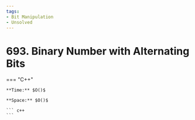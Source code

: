 ```yaml
---
tags:
- Bit Manipulation
- Unsolved
---
```



# 693. Binary Number with Alternating Bits

=== "C++"

    **Time:** $O()$

    **Space:** $O()$

    ``` c++
    ```